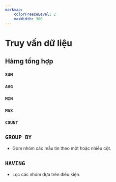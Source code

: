 ```yaml
---
markmap:
    colorFreezeLevel: 2
    maxWidth: 300
---
```


# Truy vấn dữ liệu

## Hàmg tổng hợp

### `SUM`
### `AVG`
### `MIN`
### `MAX`
### `COUNT`

## `GROUP BY`

- Gom nhóm các mẫu tin theo một hoặc nhiều cột.

## `HAVING`

- Lọc các nhóm dựa trên điều kiện.